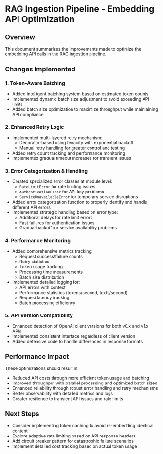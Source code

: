 # RAG Ingestion Pipeline - Embedding API Optimization

## Overview

This document summarizes the improvements made to optimize the embedding API calls in the RAG ingestion pipeline.

## Changes Implemented

### 1. Token-Aware Batching
- Added intelligent batching system based on estimated token counts
- Implemented dynamic batch size adjustment to avoid exceeding API limits
- Added batch size optimization to maximize throughput while maintaining API compliance

### 2. Enhanced Retry Logic
- Implemented multi-layered retry mechanism:
  - Decorator-based using tenacity with exponential backoff 
  - Manual retry handling for greater control and testing
- Added retry count tracking and performance monitoring
- Implemented gradual timeout increases for transient issues

### 3. Error Categorization & Handling
- Created specialized error classes at module level:
  - `RateLimitError` for rate limiting issues
  - `AuthenticationError` for API key problems
  - `ServiceUnavailableError` for temporary service disruptions
- Added error categorization function to properly identify and handle different API errors
- Implemented strategic handling based on error type:
  - Additional delays for rate limit errors
  - Fast failures for authentication issues
  - Gradual backoff for service availability problems

### 4. Performance Monitoring
- Added comprehensive metrics tracking:
  - Request success/failure counts
  - Retry statistics
  - Token usage tracking
  - Processing time measurements
  - Batch size distribution
- Implemented detailed logging for:
  - API errors with context
  - Performance statistics (tokens/second, texts/second)
  - Request latency tracking
  - Batch processing efficiency

### 5. API Version Compatibility
- Enhanced detection of OpenAI client versions for both v0.x and v1.x APIs
- Implemented consistent interface regardless of client version
- Added defensive code to handle differences in response formats

## Performance Impact

These optimizations should result in:
- Reduced API costs through more efficient token usage and batching
- Improved throughput with parallel processing and optimized batch sizes
- Enhanced reliability through robust error handling and retry mechanisms
- Better observability with detailed metrics and logs
- Greater resilience to transient API issues and rate limits

## Next Steps

- Consider implementing token caching to avoid re-embedding identical content
- Explore adaptive rate limiting based on API response headers
- Add circuit breaker pattern for catastrophic failure scenarios
- Implement detailed cost tracking based on actual token usage